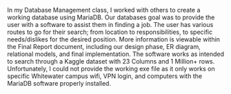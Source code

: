 In my Database Management class, I worked with others to create a working database using MariaDB. Our databases goal was to provide the user with a software to assist them in finding a job. The user has various routes to go for their search; from location to responsibilities, to specific needs/dislikes for the desired position. More information is viewable within the Final Report document, including our design phase, ER diagram, relational models, and final implementation. The software works as intended to search through a Kaggle dataset with 23 Columns and 1 Million+ rows. Unfortunately, I could not provide the working exe file as it only works on specific Whitewater campus wifi, VPN login, and computers with the MariaDB software properly installed.   

